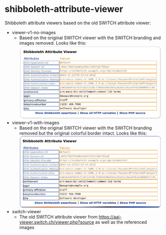 shibboleth-attribute-viewer
===========================

Shibboleth attribute viewers based on the old SWITCH attribute viewer:

- viewer-v1-no-images
  - Based on the original SWITCH viewer with the SWITCH branding and images removed. Looks like this:
    ![viewer-v1-no-images](viewer-v1-no-images.png)
- viewer-v1-with-images
  - Based on the original SWITCH viewer with the SWITCH branding removed but the original colorful border intact. Looks like this:
    ![viewer-v1-with-images](viewer-v1-with-images.png)
- switch-viewer
  - The old SWITCH attribute viewer from https://aai-viewer.switch.ch/viewer.php?source as well as the referenced images
